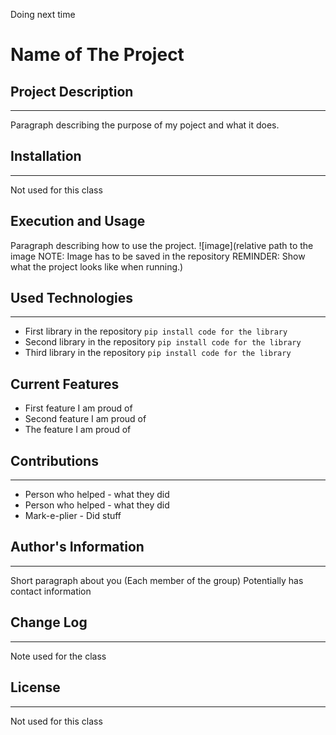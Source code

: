 Doing next time
# Name of The Project

## Project Description
---
Paragraph describing the purpose of my poject and what it does.

## Installation
---
Not used for this class

## Execution and Usage
Paragraph describing how to use the project.
![image](relative path to the image NOTE: Image has to be saved in the repository REMINDER: Show what the project looks like when running.)

## Used Technologies
---
+ First library in the repository
`pip install code for the library`
+ Second library in the repository
`pip install code for the library`
+ Third library in the repository
`pip install code for the library`

## Current Features
+ First feature I am proud of
+ Second feature I am proud of
+ The feature I am proud of

## Contributions
---
+ Person who helped - what they did
+ Person who helped - what they did
+ Mark-e-plier - Did stuff

## Author's Information
---
Short paragraph about you (Each member of the group)
Potentially has contact information

## Change Log
---
Note used for the class

## License
---
Not used for this class